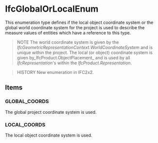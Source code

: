 # IfcGlobalOrLocalEnum

This enumeration type defines if the local object coordinate system or the global world coordinate system for the project is used to describe the measure values of entities which have a reference to this type.

> NOTE The world coordinate system is given by the _IfcGeometricRepresentationContext.WorldCoordinateSystem_ and is unique within the project. The local (or object) coordinate system is given by_IfcProduct.ObjectPlacement_ and is used by all _IfcRepresentation_'s within the _IfcProduct.Representation_.

> HISTORY New enumeration in IFC2x2.

## Items

### GLOBAL_COORDS
The global project coordinate system is used.

### LOCAL_COORDS
The local object coordinate system is used.
